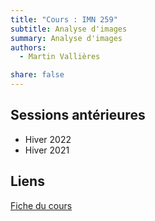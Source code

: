 ```yaml
---
title: "Cours : IMN 259"
subtitle: Analyse d'images
summary: Analyse d'images
authors:
  - Martin Vallières

share: false
---
```


## Sessions antérieures

- Hiver 2022
- Hiver 2021

## Liens

[Fiche du cours](https://www.usherbrooke.ca/admission/fiches-cours/IMN259/)
